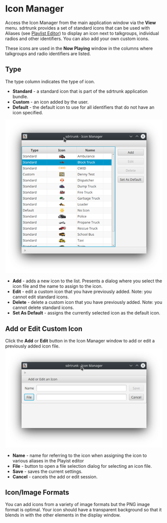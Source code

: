 # Icon Manager
Access the Icon Manager from the main application window via the **View** menu.
sdrtrunk provides a set of standard icons that can be used with Aliases (see [Playlist Editor](Playlist-Editor)) to 
display an icon next to talkgroups, individual radios and other identifiers.  You can also add your own custom icons.

These icons are used in the **Now Playing** window in the columns where talkgroups and radio identifiers
are listed.

## Type
The type column indicates the type of icon.
* **Standard** - a standard icon that is part of the sdrtrunk application bundle.
* **Custom** - an icon added by the user.
* **Default** - the default icon to use for all identifiers that do not have an icon specified.

![Image of the icon manager](images/icon_manager.png "Icon Manager")

* **Add** - adds a new icon to the list.  Presents a dialog where you select the icon file and the
name to assign to the icon.
* **Edit** - edit a custom icon that you have previously added.  Note: you cannot edit standard icons.
* **Delete** - delete a custom icon that you have previously added.  Note: you cannot delete standard icons.
* **Set As Default** - assigns the currently selected icon as the default icon.

## Add or Edit Custom Icon
Click the **Add** or **Edit** button in the Icon Manager window to add or edit a previously added
icon file.
![Image of the icon manager](images/icon_manager_add_icon.png "Icon Manager - Add Icon Dialog")

* **Name** - name for referring to the icon when assigning the icon to various aliases in the Playist editor
* **File** - button to open a file selection dialog for selecting an icon file.
* **Save** - saves the current settings.
* **Cancel** - cancels the add or edit session.

## Icon/Image Formats
You can add icons from a variety of image formats but the PNG image format is optimal.  Your icon 
should have a transparent background so that it blends in with the other elements in the display 
window.



